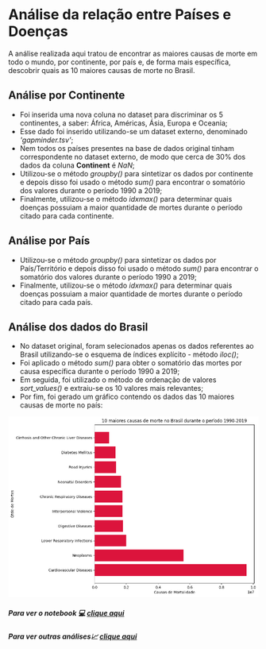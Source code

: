 # Análise da relação entre Países e Doenças

A análise realizada aqui tratou de encontrar as maiores causas de morte em todo o mundo, por continente, por país e, de forma mais específica, descobrir quais as 10 maiores causas de morte no Brasil.

## Análise por Continente

- Foi inserida uma nova coluna no dataset para discriminar os 5 continentes, a saber: África, Américas, Ásia, Europa e Oceania;
- Esse dado foi inserido utilizando-se um dataset externo, denominado *'gapminder.tsv'*;
- Nem todos os países presentes na base de dados original tinham correspondente no dataset externo, de modo que cerca de 30% dos dados da coluna **Continent** é *NaN*;
- Utilizou-se o método *groupby()* para sintetizar os dados por continente e depois disso foi usado o método *sum()* para encontrar o somatório dos valores durante o período 1990 a 2019;
- Finalmente, utilizou-se o método *idxmax()* para determinar quais doenças possuiam a maior quantidade de mortes durante o período citado para cada continente.

## Análise por País

- Utilizou-se o método *groupby()* para sintetizar os dados por País/Território e depois disso foi usado o método *sum()* para encontrar o somatório dos valores durante o período 1990 a 2019;
- Finalmente, utilizou-se o método *idxmax()* para determinar quais doenças possuiam a maior quantidade de mortes durante o período citado para cada país.

## Análise dos dados do Brasil

- No dataset original, foram selecionados apenas os dados referentes ao Brasil utilizando-se o esquema de índices explícito - método *iloc()*;
- Foi aplicado o método *sum()* para obter o somatório das mortes por causa específica durante o período 1990 a 2019;
- Em seguida, foi utilizado o método de ordenação de valores *sort_values()* e extraiu-se os 10 valores mais relevantes;
- Por fim, foi gerado um gráfico contendo os dados das 10 maiores causas de morte no país: 

![10 Maiores Causas de Morte no Brasil](/images/mortes_brasil.png)

##### Para ver o notebook 💻 [clique aqui](/fontes/paises_doencas.ipynb)
##### Para ver outras análises📈 [clique aqui](/README.md)